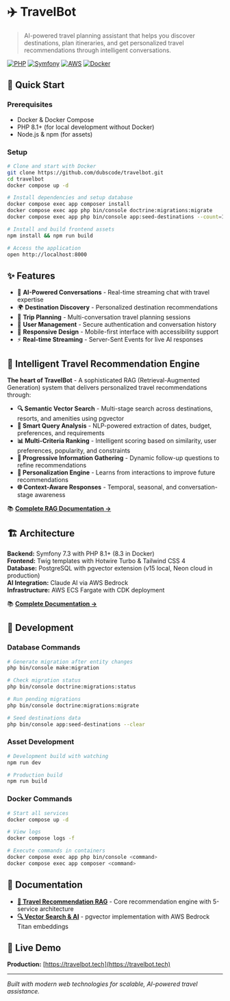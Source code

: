 # ✈️ TravelBot

> AI-powered travel planning assistant that helps you discover destinations, plan itineraries, and get personalized travel recommendations through intelligent conversations.

[![PHP](https://img.shields.io/badge/PHP-8.3-777BB4?style=flat&logo=php&logoColor=white)](https://php.net)
[![Symfony](https://img.shields.io/badge/Symfony-7.3-000000?style=flat&logo=symfony&logoColor=white)](https://symfony.com)
[![AWS](https://img.shields.io/badge/AWS-ECS-FF9900?style=flat&logo=amazon-aws&logoColor=white)](https://aws.amazon.com)
[![Docker](https://img.shields.io/badge/Docker-Ready-2496ED?style=flat&logo=docker&logoColor=white)](https://docker.com)

## 🚀 Quick Start

### Prerequisites
- Docker & Docker Compose
- PHP 8.1+ (for local development without Docker)
- Node.js & npm (for assets)

### Setup
```bash
# Clone and start with Docker
git clone https://github.com/dubscode/travelbot.git
cd travelbot
docker compose up -d

# Install dependencies and setup database
docker compose exec app composer install
docker compose exec app php bin/console doctrine:migrations:migrate
docker compose exec app php bin/console app:seed-destinations --count=10

# Install and build frontend assets
npm install && npm run build

# Access the application
open http://localhost:8000
```

## ✨ Features

- 🤖 **AI-Powered Conversations** - Real-time streaming chat with travel expertise
- 🌍 **Destination Discovery** - Personalized destination recommendations
- 📝 **Trip Planning** - Multi-conversation travel planning sessions
- 🔐 **User Management** - Secure authentication and conversation history
- 📱 **Responsive Design** - Mobile-first interface with accessibility support
- ⚡ **Real-time Streaming** - Server-Sent Events for live AI responses

## 🧠 Intelligent Travel Recommendation Engine

**The heart of TravelBot** - A sophisticated RAG (Retrieval-Augmented Generation) system that delivers personalized travel recommendations through:

- **🔍 Semantic Vector Search** - Multi-stage search across destinations, resorts, and amenities using pgvector
- **🎯 Smart Query Analysis** - NLP-powered extraction of dates, budget, preferences, and requirements
- **📊 Multi-Criteria Ranking** - Intelligent scoring based on similarity, user preferences, popularity, and constraints
- **🔄 Progressive Information Gathering** - Dynamic follow-up questions to refine recommendations
- **👤 Personalization Engine** - Learns from interactions to improve future recommendations
- **🌐 Context-Aware Responses** - Temporal, seasonal, and conversation-stage awareness

📚 **[Complete RAG Documentation →](./docs/travel-recommendation-rag/README.md)**

## 🏗️ Architecture

**Backend:** Symfony 7.3 with PHP 8.1+ (8.3 in Docker)  
**Frontend:** Twig templates with Hotwire Turbo & Tailwind CSS 4  
**Database:** PostgreSQL with pgvector extension (v15 local, Neon cloud in production)  
**AI Integration:** Claude AI via AWS Bedrock  
**Infrastructure:** AWS ECS Fargate with CDK deployment  

📚 **[Complete Documentation →](./docs/README.md)**

## 🔧 Development

### Database Commands
```bash
# Generate migration after entity changes
php bin/console make:migration

# Check migration status
php bin/console doctrine:migrations:status

# Run pending migrations
php bin/console doctrine:migrations:migrate

# Seed destinations data
php bin/console app:seed-destinations --clear
```

### Asset Development
```bash
# Development build with watching
npm run dev

# Production build
npm run build
```

### Docker Commands
```bash
# Start all services
docker compose up -d

# View logs
docker compose logs -f

# Execute commands in containers
docker compose exec app php bin/console <command>
docker compose exec app composer <command>
```

## 📖 Documentation

- **[🧠 Travel Recommendation RAG](./docs/travel-recommendation-rag/README.md)** - Core recommendation engine with 5-service architecture
- **[🔍 Vector Search & AI](./docs/pgvector-ai/README.md)** - pgvector implementation with AWS Bedrock Titan embeddings

## 🔗 Live Demo

**Production:** [https://travelbot.tech](https://travelbot.tech)

---

*Built with modern web technologies for scalable, AI-powered travel assistance.*